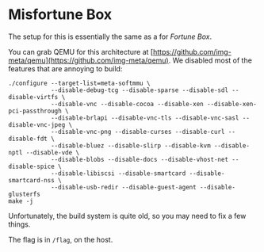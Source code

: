 # Misfortune Box

The setup for this is essentially the same as a for _Fortune Box_.

You can grab QEMU for this architecture at [https://github.com/img-meta/qemu](https://github.com/img-meta/qemu). We disabled most of the features that are annoying to build:

    ./configure --target-list=meta-softmmu \
                --disable-debug-tcg --disable-sparse --disable-sdl --disable-virtfs \
                --disable-vnc --disable-cocoa --disable-xen --disable-xen-pci-passthrough \
                --disable-brlapi --disable-vnc-tls --disable-vnc-sasl --disable-vnc-jpeg \
                --disable-vnc-png --disable-curses --disable-curl --disable-fdt \
                --disable-bluez --disable-slirp --disable-kvm --disable-nptl --disable-vde \
                --disable-blobs --disable-docs --disable-vhost-net --disable-spice \
                --disable-libiscsi --disable-smartcard --disable-smartcard-nss \
                --disable-usb-redir --disable-guest-agent --disable-glusterfs
    make -j

Unfortunately, the build system is quite old, so you may need to fix a few things.

The flag is in `/flag`, on the host.
